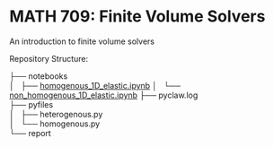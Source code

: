 # MATH 709: Finite Volume Solvers
An introduction to finite volume solvers

Repository Structure:
 
├── notebooks  
│   ├── [homogenous_1D_elastic.ipynb](https://nbviewer.jupyter.org/github/andrewdnolan/MATH-709-Final-Project/blob/master/notebooks/homogenous_1D_elastic.ipynb)
│   └── [non_homogenous_1D_elastic.ipynb](https://nbviewer.jupyter.org/github/andrewdnolan/MATH-709-Final-Project/blob/master/notebooks/non_homogenous_1D_elastic.ipynb)
├── pyclaw.log  
├── pyfiles  
│   ├── heterogenous.py  
│   └── homogenous.py  
└── report  
